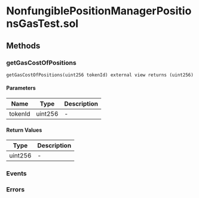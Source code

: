 
# NonfungiblePositionManagerPositionsGasTest.sol

## Methods
### getGasCostOfPositions
```solidity
getGasCostOfPositions(uint256 tokenId) external view returns (uint256)
```
#### Parameters

| Name | Type | Description |
|---|---|---|
| tokenId | uint256 | - |

#### Return Values

| Type | Description |
|---|---|
uint256 | - |


### Events

### Errors

